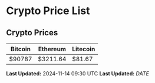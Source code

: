 # Crypto Price List

## Crypto Prices
| Bitcoin | Ethereum | Litecoin |
| ------- | -------- | -------- |
| $90787 | $3211.64 | $81.67 |
**Last Updated:** 2024-11-14 09:30 UTC
**Last Updated:** $DATE$
